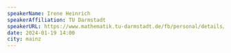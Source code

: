 ```yaml
---
speakerName: Irene Heinrich
speakerAffiliation: TU Darmstadt
speakerURL: https://www.mathematik.tu-darmstadt.de/fb/personal/details/irene_heinrich.de.jsp
date: 2024-01-19 14:00
city: mainz
---
```

